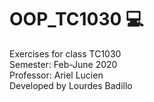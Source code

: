# OOP_TC1030 :computer:
Exercises for class TC1030 <br>
Semester: Feb-June 2020 <br>
Professor: Ariel Lucien <br>
Developed by Lourdes Badillo